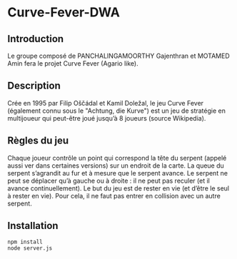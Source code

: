 # Curve-Fever-DWA

## Introduction
Le groupe composé de PANCHALINGAMOORTHY Gajenthran et MOTAMED
Amin fera le projet Curve Fever (Agario like).

## Description
Crée en 1995 par Filip Oščádal et Kamil Doležal, le jeu Curve Fever
(également connu sous le "Achtung, die Kurve") est un jeu de stratégie en
multijoueur qui peut-être joué jusqu’à 8 joueurs (source Wikipedia).

## Règles du jeu
Chaque joueur contrôle un point qui correspond la tête du serpent (appelé
aussi ver dans certaines versions) sur un endroit de la carte. La queue du
serpent s’agrandit au fur et à mesure que le serpent avance. Le serpent ne
peut se déplacer qu’à gauche ou à droite : il ne peut pas reculer (et il avance
continuellement).
Le but du jeu est de rester en vie (et d’être le seul à rester en vie). Pour cela,
il ne faut pas entrer en collision avec un autre serpent.

## Installation
```
npm install
node server.js
```